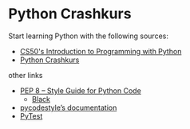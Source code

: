 # Python Crashkurs

Start learning Python with the following sources:
- [CS50's Introduction to Programming with Python](https://learning.edx.org/course/course-v1:HarvardX+CS50P+Python/home)
- [Python Crashkurs](https://dpunkt.de/produkt/python-crashkurs-2/)

other links
- [PEP 8 – Style Guide for Python Code](https://peps.python.org/pep-0008/)
  - [Black](https://pypi.org/project/black/)
- [pycodestyle’s documentation](https://pycodestyle.pycqa.org/en/latest/)
- [PyTest](https://docs.pytest.org/en/8.0.x/)